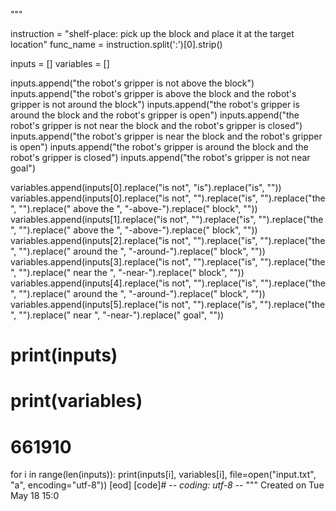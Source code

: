 
"""

instruction = "shelf-place: pick up the block and place it at the target location"
func_name = instruction.split(':')[0].strip()

inputs = []
variables = []

inputs.append("the robot's gripper is not above the block")
inputs.append("the robot's gripper is above the block and the robot's gripper is not around the block")
inputs.append("the robot's gripper is around the block and the robot's gripper is open")
inputs.append("the robot's gripper is not near the block and the robot's gripper is closed")
inputs.append("the robot's gripper is near the block and the robot's gripper is open")
inputs.append("the robot's gripper is around the block and the robot's gripper is closed")
inputs.append("the robot's gripper is not near goal")

variables.append(inputs[0].replace("is not", "is").replace("is", ""))
variables.append(inputs[0].replace("is not", "").replace("is", "").replace("the ", "").replace(" above the ", "-above-").replace(" block", ""))
variables.append(inputs[1].replace("is not", "").replace("is", "").replace("the ", "").replace(" above the ", "-above-").replace(" block", ""))
variables.append(inputs[2].replace("is not", "").replace("is", "").replace("the ", "").replace(" around the ", "-around-").replace(" block", ""))
variables.append(inputs[3].replace("is not", "").replace("is", "").replace("the ", "").replace(" near the ", "-near-").replace(" block", ""))
variables.append(inputs[4].replace("is not", "").replace("is", "").replace("the ", "").replace(" around the ", "-around-").replace(" block", ""))
variables.append(inputs[5].replace("is not", "").replace("is", "").replace("the ", "").replace(" near ", "-near-").replace(" goal", ""))

# print(inputs)
# print(variables)
# 661910
for i in range(len(inputs)):
    print(inputs[i], variables[i], file=open("input.txt", "a", encoding="utf-8"))
[eod] [code]# -*- coding: utf-8 -*-
"""
Created on Tue May 18 15:0